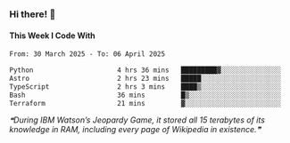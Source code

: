 ### Hi there! 👋

#### This Week I Code With
<!--START_SECTION:waka-->

```txt
From: 30 March 2025 - To: 06 April 2025

Python                     4 hrs 36 mins   █████████▓░░░░░░░░░░░░░░░   38.62 %
Astro                      2 hrs 23 mins   █████░░░░░░░░░░░░░░░░░░░░   20.10 %
TypeScript                 2 hrs 3 mins    ████▒░░░░░░░░░░░░░░░░░░░░   17.34 %
Bash                       36 mins         █▒░░░░░░░░░░░░░░░░░░░░░░░   05.11 %
Terraform                  21 mins         ▓░░░░░░░░░░░░░░░░░░░░░░░░   03.07 %
```

<!--END_SECTION:waka-->

<!--STARTS_HERE_QUOTE_README-->
<i>❝During IBM Watson’s Jeopardy Game, it stored all 15 terabytes of its knowledge in RAM, including every page of Wikipedia in existence.❞</i>
<!--ENDS_HERE_QUOTE_README-->
